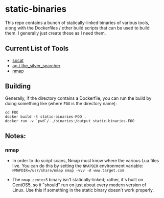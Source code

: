 # static-binaries

This repo contains a bunch of statically-linked binaries of various tools,
along with the Dockerfiles / other build scripts that can be used to build
them.  I generally just create these as I need them.

## Current List of Tools

- [socat](http://www.dest-unreach.org/socat/)
- [ag / the_silver_searcher](https://github.com/ggreer/the_silver_searcher)
- [nmap](http://nmap.org/)

## Building

Generally, if the directory contains a Dockerfile, you can run the build by
doing something like (where `FOO` is the directory name):

```
cd FOO
docker build -t static-binaries-FOO .
docker run -v `pwd`/../binaries:/output static-binaries-FOO
```

## Notes:

### nmap

- In order to do script scans, Nmap must know where the various Lua files live.
  You can do this by setting the `NMAPDIR` environment variable:  
    `NMAPDIR=/usr/share/nmap nmap -vvv -A www.target.com`

- The `nmap_centos5` binary isn't statically-linked; rather, it's built on
  CentOS5, so it "should" run on just about every modern version of Linux.
  Use this if something in the static binary doesn't work properly.
